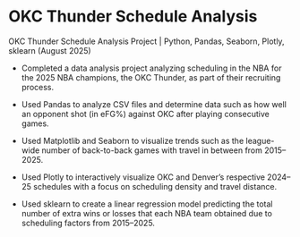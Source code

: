 # OKC Thunder Schedule Analysis
OKC Thunder Schedule Analysis Project | Python, Pandas, Seaborn, Plotly, sklearn
(August 2025)

- Completed a data analysis project analyzing scheduling in the NBA for the 2025 NBA champions, the OKC Thunder, as part of their recruiting process.

- Used Pandas to analyze CSV files and determine data such as how well an opponent shot (in eFG%) against OKC after playing consecutive games.

- Used Matplotlib and Seaborn to visualize trends such as the league-wide number of back-to-back games with travel in between from 2015–2025.

- Used Plotly to interactively visualize OKC and Denver’s respective 2024–25 schedules with a focus on scheduling density and travel distance.

- Used sklearn to create a linear regression model predicting the total number of extra wins or losses that each NBA team obtained due to scheduling factors from 2015–2025.
